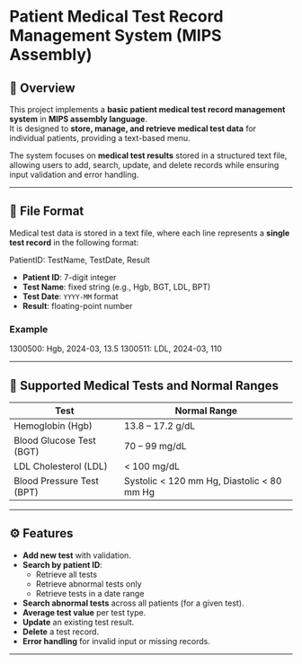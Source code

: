

# Patient Medical Test Record Management System (MIPS Assembly)

## 📖 Overview
This project implements a **basic patient medical test record management system** in **MIPS assembly language**.  
It is designed to **store, manage, and retrieve medical test data** for individual patients, providing a text-based menu.  

The system focuses on **medical test results** stored in a structured text file, allowing users to add, search, update, and delete records while ensuring input validation and error handling.

---

## 📂 File Format
Medical test data is stored in a text file, where each line represents a **single test record** in the following format:

PatientID: TestName, TestDate, Result

- **Patient ID**: 7-digit integer  
- **Test Name**: fixed string (e.g., Hgb, BGT, LDL, BPT)  
- **Test Date**: `YYYY-MM` format  
- **Result**: floating-point number  

### Example
1300500: Hgb, 2024-03, 13.5
1300511: LDL, 2024-03, 110

---

## 🧪 Supported Medical Tests and Normal Ranges
| Test | Normal Range |
|------|--------------|
| Hemoglobin (Hgb) | 13.8 – 17.2 g/dL |
| Blood Glucose Test (BGT) | 70 – 99 mg/dL |
| LDL Cholesterol (LDL) | < 100 mg/dL |
| Blood Pressure Test (BPT) | Systolic < 120 mm Hg, Diastolic < 80 mm Hg |

---

## ⚙️ Features
- **Add new test** with validation.  
- **Search by patient ID**:  
  - Retrieve all tests  
  - Retrieve abnormal tests only  
  - Retrieve tests in a date range  
- **Search abnormal tests** across all patients (for a given test).  
- **Average test value** per test type.  
- **Update** an existing test result.  
- **Delete** a test record.  
- **Error handling** for invalid input or missing records.  

---
